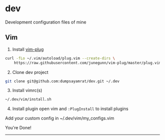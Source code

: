 # dev
Development configuration files of mine

## Vim

1. Install [vim-plug](https://github.com/junegunn/vim-plug)
```sh
curl -fLo ~/.vim/autoload/plug.vim --create-dirs \
    https://raw.githubusercontent.com/junegunn/vim-plug/master/plug.vim
```

2. Clone dev project
```sh
git clone git@github.com:dumpsayamrat/dev.git ~/.dev
```

3. Install vimrc(s)
```sh
~/.dev/vim/install.sh
```

4. Install plugin
open vim and `:PlugInstall` to install plugins

Add your custom config in ~/.dev/vim/my_configs.vim

You're Done!


-----
